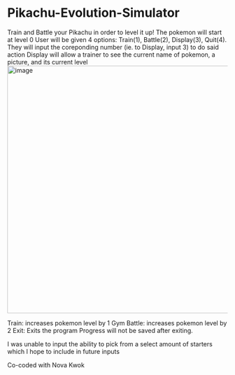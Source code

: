 # Pikachu-Evolution-Simulator
Train and Battle your Pikachu in order to level it up!
The pokemon will start at level 0
User will be given 4 options: Train(1),  Battle(2), Display(3), Quit(4).
They will input the coreponding number (ie. to Display, input 3) to do said action
Display will allow a trainer to see the current name of pokemon, a picture, and its current level
<img width="566" alt="image" src="https://github.com/zortalino/Pikachu-Evolution-Simulator/assets/157132510/b0ed4761-c1ea-4bed-a72b-5d572b694cfc">

Train: increases pokemon level by 1
Gym Battle: increases pokemon level by 2
Exit: Exits the program
Progress will not be saved after exiting.

I was unable to input the ability to pick from a select amount of starters which I hope to include in future inputs

Co-coded with Nova Kwok
